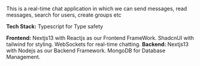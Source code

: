 This is a real-time chat application in which we can send messages, read messages, search for users, create groups etc 

**Tech Stack:**
  Typescript for Type safety 

  **Frontend:** 
        Nextjs13 with Reactjs as our Frontend FrameWork. 
        ShadcnUI with tailwind for styling.
        WebSockets for real-time chatting.
  **Backend:**
        Nextjs13 with Nodejs as our Backend Framework.
        MongoDB for Database Management.
        
